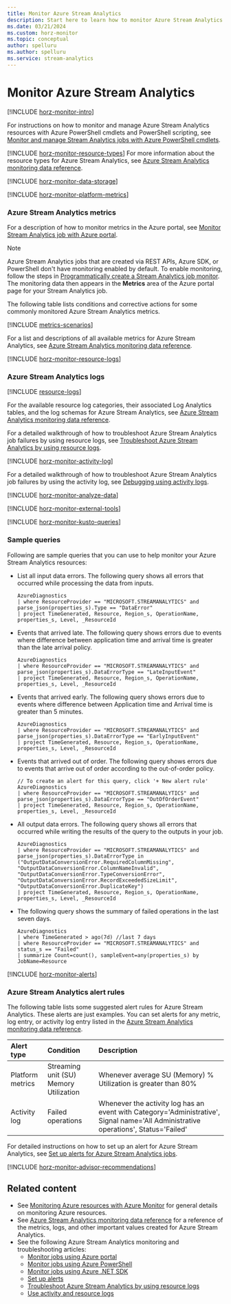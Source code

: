 ```yaml
---
title: Monitor Azure Stream Analytics
description: Start here to learn how to monitor Azure Stream Analytics.
ms.date: 03/21/2024
ms.custom: horz-monitor
ms.topic: conceptual
author: spelluru
ms.author: spelluru
ms.service: stream-analytics
---
```


# Monitor Azure Stream Analytics

[!INCLUDE [horz-monitor-intro](~/reusable-content/ce-skilling/azure/includes/azure-monitor/horizontals/horz-monitor-intro.md)]

For instructions on how to monitor and manage Azure Stream Analytics resources with Azure PowerShell cmdlets and PowerShell scripting, see [Monitor and manage Stream Analytics jobs with Azure PowerShell cmdlets](stream-analytics-monitor-and-manage-jobs-use-powershell.md).

[!INCLUDE [horz-monitor-resource-types](~/reusable-content/ce-skilling/azure/includes/azure-monitor/horizontals/horz-monitor-resource-types.md)]
For more information about the resource types for Azure Stream Analytics, see [Azure Stream Analytics monitoring data reference](monitor-azure-stream-analytics-reference.md).

[!INCLUDE [horz-monitor-data-storage](~/reusable-content/ce-skilling/azure/includes/azure-monitor/horizontals/horz-monitor-data-storage.md)]

[!INCLUDE [horz-monitor-platform-metrics](~/reusable-content/ce-skilling/azure/includes/azure-monitor/horizontals/horz-monitor-platform-metrics.md)]

### Azure Stream Analytics metrics

For a description of how to monitor metrics in the Azure portal, see [Monitor Stream Analytics job with Azure portal](stream-analytics-monitoring.md).

>[!NOTE]
>Azure Stream Analytics jobs that are created via REST APIs, Azure SDK, or PowerShell don't have monitoring enabled by default. To enable monitoring, follow the steps in [Programmatically create a Stream Analytics job monitor](stream-analytics-monitor-jobs.md). The monitoring data then appears in the **Metrics** area of the Azure portal page for your Stream Analytics job.

The following table lists conditions and corrective actions for some commonly monitored Azure Stream Analytics metrics.

[!INCLUDE [metrics-scenarios](./includes/metrics-scenarios.md)]

For a list and descriptions of all available metrics for Azure Stream Analytics, see [Azure Stream Analytics monitoring data reference](monitor-azure-stream-analytics-reference.md#metrics).

[!INCLUDE [horz-monitor-resource-logs](~/reusable-content/ce-skilling/azure/includes/azure-monitor/horizontals/horz-monitor-resource-logs.md)]

### Azure Stream Analytics logs

[!INCLUDE [resource-logs](./includes/resource-logs.md)]

For the available resource log categories, their associated Log Analytics tables, and the log schemas for Azure Stream Analytics, see [Azure Stream Analytics monitoring data reference](monitor-azure-stream-analytics-reference.md#resource-logs).

For a detailed walkthrough of how to troubleshoot Azure Stream Analytics job failures by using resource logs, see [Troubleshoot Azure Stream Analytics by using resource logs](stream-analytics-job-diagnostic-logs.md).

[!INCLUDE [horz-monitor-activity-log](~/reusable-content/ce-skilling/azure/includes/azure-monitor/horizontals/horz-monitor-activity-log.md)]

For a detailed walkthrough of how to troubleshoot Azure Stream Analytics job failures by using the activity log, see [Debugging using activity logs](stream-analytics-job-diagnostic-logs.md#debugging-using-activity-logs).

[!INCLUDE [horz-monitor-analyze-data](~/reusable-content/ce-skilling/azure/includes/azure-monitor/horizontals/horz-monitor-analyze-data.md)]

[!INCLUDE [horz-monitor-external-tools](~/reusable-content/ce-skilling/azure/includes/azure-monitor/horizontals/horz-monitor-external-tools.md)]

[!INCLUDE [horz-monitor-kusto-queries](~/reusable-content/ce-skilling/azure/includes/azure-monitor/horizontals/horz-monitor-kusto-queries.md)]

### Sample queries

Following are sample queries that you can use to help monitor your Azure Stream Analytics resources:

- List all input data errors. The following query shows all errors that occurred while processing the data from inputs. 

    ```kusto
    AzureDiagnostics 
    | where ResourceProvider == "MICROSOFT.STREAMANALYTICS" and parse_json(properties_s).Type == "DataError" 
    | project TimeGenerated, Resource, Region_s, OperationName, properties_s, Level, _ResourceId        
    ```
- Events that arrived late. The following query shows errors due to events where difference between application time and arrival time is greater than the late arrival policy. 

    ```kusto
    AzureDiagnostics
    | where ResourceProvider == "MICROSOFT.STREAMANALYTICS" and  parse_json(properties_s).DataErrorType == "LateInputEvent"
    | project TimeGenerated, Resource, Region_s, OperationName, properties_s, Level, _ResourceId
    ```
- Events that arrived early. The following query shows errors due to events where difference between Application time and Arrival time is greater than 5 minutes. 
    
    ```kusto
    AzureDiagnostics
    | where ResourceProvider == "MICROSOFT.STREAMANALYTICS" and parse_json(properties_s).DataErrorType == "EarlyInputEvent"
    | project TimeGenerated, Resource, Region_s, OperationName, properties_s, Level, _ResourceId    
    ```
- Events that arrived out of order. The following query shows errors due to events that arrive out of order according to the out-of-order policy. 
    
    ```kusto
    // To create an alert for this query, click '+ New alert rule'
    AzureDiagnostics
    | where ResourceProvider == "MICROSOFT.STREAMANALYTICS" and parse_json(properties_s).DataErrorType == "OutOfOrderEvent"
    | project TimeGenerated, Resource, Region_s, OperationName, properties_s, Level, _ResourceId    
    ```
- All output data errors. The following query shows all errors that occurred while writing the results of the query to the outputs in your job. 

    ```kusto
    AzureDiagnostics
    | where ResourceProvider == "MICROSOFT.STREAMANALYTICS" and parse_json(properties_s).DataErrorType in ("OutputDataConversionError.RequiredColumnMissing", "OutputDataConversionError.ColumnNameInvalid", "OutputDataConversionError.TypeConversionError", "OutputDataConversionError.RecordExceededSizeLimit", "OutputDataConversionError.DuplicateKey")
    | project TimeGenerated, Resource, Region_s, OperationName, properties_s, Level, _ResourceId
    ```
- The following query shows the summary of failed operations in the last seven days. 

    ```kusto
    AzureDiagnostics
    | where TimeGenerated > ago(7d) //last 7 days
    | where ResourceProvider == "MICROSOFT.STREAMANALYTICS" and status_s == "Failed" 
    | summarize Count=count(), sampleEvent=any(properties_s) by JobName=Resource        
    ```

[!INCLUDE [horz-monitor-alerts](~/reusable-content/ce-skilling/azure/includes/azure-monitor/horizontals/horz-monitor-alerts.md)]

### Azure Stream Analytics alert rules

The following table lists some suggested alert rules for Azure Stream Analytics. These alerts are just examples. You can set alerts for any metric, log entry, or activity log entry listed in the [Azure Stream Analytics monitoring data reference](monitor-azure-stream-analytics-reference.md).

| Alert type | Condition | Description  |
|:---|:---|:---|
| Platform metrics | Streaming unit (SU) Memory Utilization | Whenever average SU (Memory) % Utilization is greater than 80% |
| Activity log | Failed operations | Whenever the activity log has an event with Category='Administrative', Signal name='All Administrative operations', Status='Failed' |

For detailed instructions on how to set up an alert for Azure Stream Analytics, see [Set up alerts for Azure Stream Analytics jobs](stream-analytics-set-up-alerts.md).

[!INCLUDE [horz-monitor-advisor-recommendations](~/reusable-content/ce-skilling/azure/includes/azure-monitor/horizontals/horz-monitor-advisor-recommendations.md)]

## Related content

- See [Monitoring Azure resources with Azure Monitor](/azure/azure-monitor/essentials/monitor-azure-resource) for general details on monitoring Azure resources.
- See [Azure Stream Analytics monitoring data reference](monitor-azure-stream-analytics-reference.md) for a reference of the metrics, logs, and other important values created for Azure Stream Analytics.
- See the following Azure Stream Analytics monitoring and troubleshooting articles:
  - [Monitor jobs using Azure portal](stream-analytics-monitoring.md)
  - [Monitor jobs using Azure PowerShell](stream-analytics-monitor-and-manage-jobs-use-powershell.md)
  - [Monitor jobs using Azure .NET SDK](stream-analytics-monitor-jobs.md)
  - [Set up alerts](stream-analytics-set-up-alerts.md)
  - [Troubleshoot Azure Stream Analytics by using resource logs](stream-analytics-job-diagnostic-logs.md)
  - [Use activity and resource logs](stream-analytics-job-diagnostic-logs.md)
